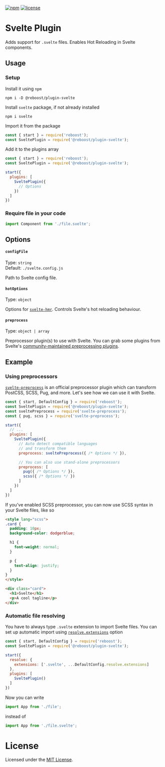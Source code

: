 [![npm](https://img.shields.io/npm/v/@reboost/plugin-svelte?style=flat-square)](https://www.npmjs.com/package/@reboost/plugin-svelte)
[![license](https://img.shields.io/npm/l/@reboost/plugin-svelte?style=flat-square)](/LICENSE)

# Svelte Plugin
Adds support for `.svelte` files. Enables Hot Reloading in Svelte components.

## Usage
### Setup
Install it using `npm`
```shell
npm i -D @reboost/plugin-svelte
```
Install `svelte` package, if not already installed
```shell
npm i svelte
```
Import it from the package
```js
const { start } = require('reboost');
const SveltePlugin = require('@reboost/plugin-svelte');
```
Add it to the plugins array
```js
const { start } = require('reboost');
const SveltePlugin = require('@reboost/plugin-svelte');

start({
  plugins: [
    SveltePlugin({
      // Options
    })
  ]
})
```
### Require file in your code
```js
import Component from './file.svelte';
```

## Options
#### `configFile`
Type: `string`\
Default: `./svelte.config.js`

Path to Svelte config file.

#### `hotOptions`
Type: `object`

Options for [`svelte-hmr`](https://github.com/rixo/svelte-hmr). Controls
Svelte's hot reloading behaviour.

#### `preprocess`
Type: `object | array`

Preprocessor plugin(s) to use with Svelte. You can grab some plugins from
Svelte's [community-maintained preprocessing plugins](https://github.com/sveltejs/integrations#preprocessors).

## Example
### Using preprocessors
[`svelte-preprocess`](https://www.npmjs.com/package/svelte-preprocess)
is an official preprocessor plugin which can transform
PostCSS, SCSS, Pug, and more. Let's see how we can use it
with Svelte.

```js
const { start, DefaultConfig } = require('reboost');
const SveltePlugin = require('@reboost/plugin-svelte');
const sveltePreprocess = require('svelte-preprocess');
const { pug, scss } = require('svelte-preprocess');

start({
  // ...
  plugins: [
    SveltePlugin({
      // Auto detect compatible languages
      // and transform them
      preprocess: sveltePreprocess({ /* Options */ }),

      // You can also use stand-alone preprocessors
      preprocess: [
        pug({ /* Options */ }),
        scss({ /* Options */ })
      ]
    })
  ]
})
```
If you've enabled SCSS preprocessor, you can now use
SCSS syntax in your Svelte files, like so
```html
<style lang="scss">
.card {
  padding: 10px;
  background-color: dodgerblue;

  h1 {
    font-weight: normal;
  }

  p {
    text-align: justify;
  }
}
</style>

<div class="card">
  <h1>Svelte</h1>
  <p>A cool tagline</p>
</div>
```

### Automatic file resolving
You have to always type `.svelte` extension to import Svelte
files. You can set up automatic import using
[`resolve.extensions`](https://github.com/sarsamurmu/reboost/blob/primary/docs/configurations.md#resolveextensions) option

```js
const { start, DefaultConfig } = require('reboost');
const SveltePlugin = require('@reboost/plugin-svelte');

start({
  resolve: {
    extensions: ['.svelte', ...DefaultConfig.resolve.extensions]
  },
  plugins: [
    SveltePlugin()
  ]
})
```

Now you can write
```js
import App from './file';
```
instead of
```js
import App from './file.svelte';
```

# License
Licensed under the [MIT License](/LICENSE).
